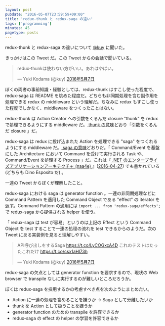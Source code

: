 ```yaml
---
layout: post
pubdate: "2016-05-07T23:59:59+09:00"
title: 'redux-thunk と redux-saga の違い'
tags: ['programming']
minutes: 45
pagetype: posts
---
```

redux-thunk と redux-saga の違いについて [@kuy](https://twitter.com/kuy/) に聞いた。

きっかけはこの Tweet だ。この Tweet からの会話で聞いている。

<blockquote class="twitter-tweet" data-lang="ja"><p lang="ja" dir="ltr">redux-thunkは使わない方がいい。あれはやばい。</p>&mdash; Yuki Kodama (@kuy) <a href="https://twitter.com/kuy/status/728862251864629248">2016年5月7日</a></blockquote>
<script async src="//platform.twitter.com/widgets.js" charset="utf-8"></script>

ぼくの両者の事前知識・経験としては、redux-thunk はすこし使った程度で、redux-saga は README を眺めた程度だ。どちらも非同期処理を含む副作用を処理できる redux の middleware という理解だ。ちなみに redux もすこし使った程度でしかなく、middleware をつくったことはない。

redux-thunk は Action Creator への引数をくるんだ closure "thunk" を redux で処理できるようにする middleware だ。[ thunk の意味](http://d.hatena.ne.jp/higepon/20071202/1196605979)どおり「引数をくるんだ closure 」だ。

redux-saga は redux に投げ込まれた Action を処理できる "saga" をつくれるようにする middleware だ。[ saga の意味](https://msdn.microsoft.com/ja-jp/magazine/mt238399.aspx)どおりだ。「 Command/Event を基盤にした Architecture において Command を受けて実行される Task や、Command/Event を処理する Process 」だ。これは『[ .NET のエンタープライズアプリケーションアーキテクチャ (naa4e) ](https://www.amazon.co.jp/dp/B00ZQZ8JNE)』([2016-04-27][]) でも書かれている (どちらも Dino Esposito だ) 。

一連の Tweet からぼくが理解したこと。

redux-saga における saga は generator function 。一連の非同期処理などに Command Pattern を適用した Command Object である "effect" の iterator を返す。Command Pattern の適用には `import ... from 'redux-saga/effects';` で redux-saga から提供される helper を使う。

「 redux-saga は test が容易」というのは上記の Effect という Command Object を test することで一連の処理の流れを test できるからのようだ。次の Tweet にある実装例を見ると理解しやすい。

<blockquote class="twitter-tweet" data-lang="ja"><p lang="ja" dir="ltr">API呼び出しをするSaga  <a href="https://t.co/LyCOGxcA4D">https://t.co/LyCOGxcA4D</a> これのテストはたったこれだけ <a href="https://t.co/csx1aHI73h">https://t.co/csx1aHI73h</a></p>&mdash; Yuki Kodama (@kuy) <a href="https://twitter.com/kuy/status/728868446960672768">2016年5月7日</a></blockquote>
<script async src="//platform.twitter.com/widgets.js" charset="utf-8"></script>

redux-saga の欠点としては generator function を要求するので、現状の Web browser で transpile なしに実行するのが難しいところだろうか。

ぼくは redux-saga を採用するかの考慮すべき点を次のようにまとめたい。

- Action に一連の処理を含めることを嫌うか → Saga として分離したいか
- thunk を Action として扱うことを嫌うか
- generator function のための transpile を許容できるか
- redux-saga の effect の helper の学習を許容できるか

[2016-04-27]: http://blog.bouzuya.net/2016/04/27/
